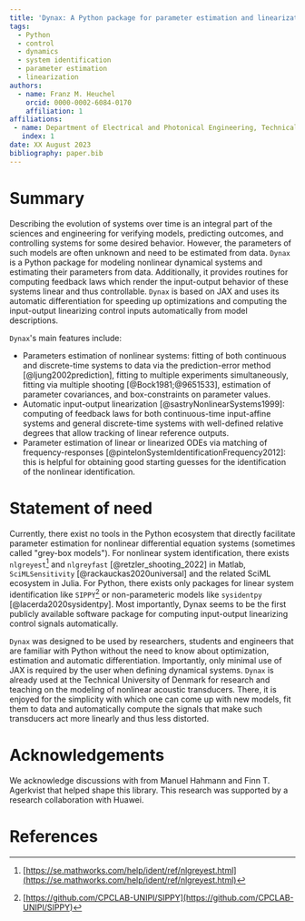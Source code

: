 ```yaml
---
title: 'Dynax: A Python package for parameter estimation and linearization of dynamical system'
tags:
  - Python
  - control
  - dynamics
  - system identification
  - parameter estimation
  - linearization
authors:
  - name: Franz M. Heuchel
    orcid: 0000-0002-6084-0170
    affiliation: 1
affiliations:
 - name: Department of Electrical and Photonical Engineering, Technical University of Denmark, Denmark
   index: 1
date: XX August 2023
bibliography: paper.bib
---
```


# Summary

Describing the evolution of systems over time is an integral part of the sciences and engineering for verifying models,
predicting outcomes, and controlling systems for some desired behavior. However,
the parameters of such models are often unknown and need to be estimated from
data. `Dynax` is a Python package for modeling nonlinear dynamical
systems and estimating their parameters from data. Additionally, it provides
routines for computing feedback laws which render the input-output behavior of
these systems linear and thus controllable. `Dynax` is based on JAX and uses its automatic differentiation for speeding up optimizations and computing the input-output linearizing control inputs automatically from model descriptions.

`Dynax`'s main features include:

- Parameters estimation of nonlinear systems: fitting of both continuous and discrete-time systems to data via the prediction-error method [@ljung2002prediction], fitting to multiple experiments simultaneously, fitting via multiple shooting [@Bock1981;@9651533], estimation of parameter covariances, and box-constraints on parameter values.
- Automatic input-output linearization [@sastryNonlinearSystems1999]: computing of feedback laws for both continuous-time input-affine systems and general discrete-time systems with well-defined relative degrees that allow tracking of linear reference outputs.
- Parameter estimation of linear or linearized ODEs via matching of frequency-responses [@pintelonSystemIdentificationFrequency2012]: this is helpful for obtaining good starting guesses for the identification of the nonlinear identification.

# Statement of need

Currently, there exist no tools in the Python ecosystem that directly facilitate parameter estimation for nonlinear differential equation systems (sometimes called "grey-box models"). For nonlinear system identification, there exists `nlgreyest`[^nlgreyest] and `nlgreyfast` [@retzler_shooting_2022] in Matlab, `SciMLSensitivity` [@rackauckas2020universal] and the related SciML ecosystem in Julia. For Python, there exists only packages for linear system identification like `SIPPY`[^sippy] or non-parameteric models like `sysidentpy` [@lacerda2020sysidentpy]. Most importantly, Dynax seems to be the first publicly available software package for computing input-output linearizing control signals automatically.

`Dynax` was designed to be used by researchers, students and engineers that are familiar with Python without the need to know about optimization, estimation and automatic differentiation. Importantly, only minimal use of JAX is required by the user when defining dynamical systems. `Dynax` is already used at the Technical University of Denmark for research and teaching on the modeling of nonlinear acoustic transducers. There, it is enjoyed for the simplicity with which one can come up with new models, fit them to data and automatically compute the signals that make such transducers act more linearly and thus less distorted.

[^nlgreyest]: [https://se.mathworks.com/help/ident/ref/nlgreyest.html](https://se.mathworks.com/help/ident/ref/nlgreyest.html)
[^sippy]: [https://github.com/CPCLAB-UNIPI/SIPPY](https://github.com/CPCLAB-UNIPI/SIPPY)


# Acknowledgements

We acknowledge discussions with from Manuel Hahmann and Finn T. Agerkvist that helped shape this library. This research was supported by a research collaboration with Huawei.

# References

